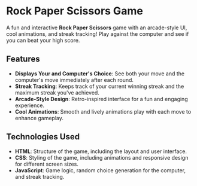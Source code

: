 # Rock Paper Scissors Game

A fun and interactive **Rock Paper Scissors** game with an arcade-style UI, cool animations, and streak tracking! Play against the computer and see if you can beat your high score.

## Features

- **Displays Your and Computer's Choice**: See both your move and the computer's move immediately after each round.
- **Streak Tracking**: Keeps track of your current winning streak and the maximum streak you've achieved.
- **Arcade-Style Design**: Retro-inspired interface for a fun and engaging experience.
- **Cool Animations**: Smooth and lively animations play with each move to enhance gameplay.

## Technologies Used

- **HTML**: Structure of the game, including the layout and user interface.
- **CSS**: Styling of the game, including animations and responsive design for different screen sizes.
- **JavaScript**: Game logic, random choice generation for the computer, and streak tracking.